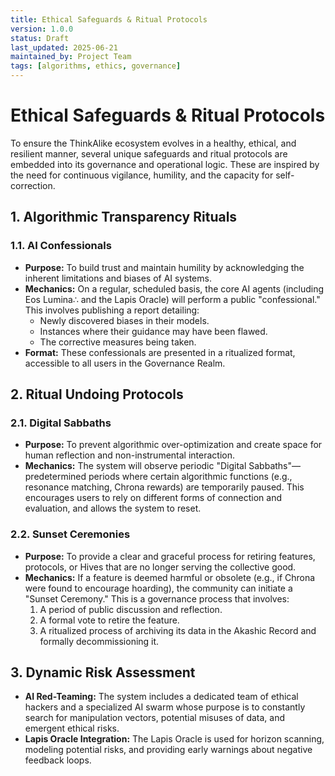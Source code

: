 ```yaml
---
title: Ethical Safeguards & Ritual Protocols
version: 1.0.0
status: Draft
last_updated: 2025-06-21
maintained_by: Project Team
tags: [algorithms, ethics, governance]
---
```


# Ethical Safeguards & Ritual Protocols

To ensure the ThinkAlike ecosystem evolves in a healthy, ethical, and resilient manner, several unique safeguards and ritual protocols are embedded into its governance and operational logic. These are inspired by the need for continuous vigilance, humility, and the capacity for self-correction.

## 1. Algorithmic Transparency Rituals

### 1.1. AI Confessionals
- **Purpose:** To build trust and maintain humility by acknowledging the inherent limitations and biases of AI systems.
- **Mechanics:** On a regular, scheduled basis, the core AI agents (including Eos Lumina∴ and the Lapis Oracle) will perform a public "confessional." This involves publishing a report detailing:
    - Newly discovered biases in their models.
    - Instances where their guidance may have been flawed.
    - The corrective measures being taken.
- **Format:** These confessionals are presented in a ritualized format, accessible to all users in the Governance Realm.

## 2. Ritual Undoing Protocols

### 2.1. Digital Sabbaths
- **Purpose:** To prevent algorithmic over-optimization and create space for human reflection and non-instrumental interaction.
- **Mechanics:** The system will observe periodic "Digital Sabbaths"—predetermined periods where certain algorithmic functions (e.g., resonance matching, Chrona rewards) are temporarily paused. This encourages users to rely on different forms of connection and evaluation, and allows the system to reset.

### 2.2. Sunset Ceremonies
- **Purpose:** To provide a clear and graceful process for retiring features, protocols, or Hives that are no longer serving the collective good.
- **Mechanics:** If a feature is deemed harmful or obsolete (e.g., if Chrona were found to encourage hoarding), the community can initiate a "Sunset Ceremony." This is a governance process that involves:
    1.  A period of public discussion and reflection.
    2.  A formal vote to retire the feature.
    3.  A ritualized process of archiving its data in the Akashic Record and formally decommissioning it.

## 3. Dynamic Risk Assessment

- **AI Red-Teaming:** The system includes a dedicated team of ethical hackers and a specialized AI swarm whose purpose is to constantly search for manipulation vectors, potential misuses of data, and emergent ethical risks.
- **Lapis Oracle Integration:** The Lapis Oracle is used for horizon scanning, modeling potential risks, and providing early warnings about negative feedback loops.
